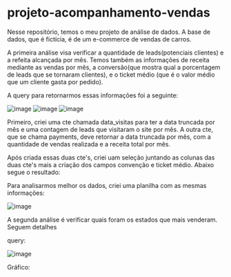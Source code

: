 # projeto-acompanhamento-vendas
Nesse repositório, temos o meu projeto de análise de dados. A base de dados, que é fictícia, é de um e-commerce de vendas de carros. 

A primeira análise visa verificar a quantidade de leads(potenciais clientes) e a refeita alcançada por mês. Temos também as informações 
de receita mediante as vendas por mês, a conversão(que mostra qual a porcentagem de leads que se tornaram clientes), e o ticket médio
(que é o valor médio que um cliente gasta por pedido). 

A query para retornarmos essas informações foi a seguinte:

![image](https://github.com/jucafernando/projeto-acompanhamento-vendas/assets/21082881/e78a5cec-73ba-47a3-8b97-3671803120eb)
![image](https://github.com/jucafernando/projeto-acompanhamento-vendas/assets/21082881/9d8adc74-ee6d-4915-876a-e05d7357e0ce) 
![image](https://github.com/jucafernando/projeto-acompanhamento-vendas/assets/21082881/c92fd3f8-6e29-418f-8859-c784adfdce04)

Primeiro, criei uma cte chamada data_visitas para ter a data truncada por mês e uma contagem de leads que visitaram o site 
por mês. A outra cte, que se chama payments, deve retornar a data truncada por mês, com a quantidade de vendas realizada e 
a receita total por mês. 

Após criada essas duas cte's, criei uam seleção juntando as colunas das duas cte's mais a criação dos campos convenção e ticket 
médio. Abaixo segue o resultado: 

Para analisarmos melhor os dados, criei uma planilha com as mesmas informações: 

![image](https://github.com/jucafernando/projeto-acompanhamento-vendas/assets/21082881/0945ef34-0053-4146-9b16-32ae050ba67f)


A segunda análise é verificar quais foram os estados que mais venderam. Seguem detalhes

query:

![image](https://github.com/jucafernando/projeto-acompanhamento-vendas/assets/21082881/4fd5353f-0d99-47ac-a949-5e79b989709e)

Gráfico:








